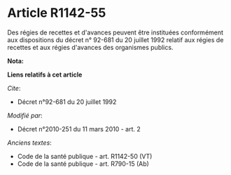 # Article R1142-55

Des régies de recettes et d'avances peuvent être instituées conformément aux dispositions du décret n° 92-681 du 20 juillet
1992 relatif aux régies de recettes et aux régies d'avances des organismes publics.

**Nota:**



**Liens relatifs à cet article**

_Cite_:

  - Décret n°92-681 du 20 juillet 1992

_Modifié par_:

  - Décret n°2010-251 du 11 mars 2010 - art. 2

_Anciens textes_:

  - Code de la santé publique - art. R1142-50 (VT)
  - Code de la santé publique - art. R790-15 (Ab)
